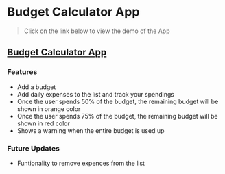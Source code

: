 # Budget Calculator App
>  Click on the link below to view the demo of the App

## [Budget Calculator App](https://dehanz13.github.io/vanilla-js-projects/budget-calculator-app/)

### Features
* Add a budget
* Add daily expenses to the list and track your spendings
* Once the user spends 50% of the budget, the remaining budget will be shown in orange color
* Once the user spends 75% of the budget, the remaining budget will be shown in red color
* Shows a warning when the entire budget is used up

### Future Updates
* Funtionality to remove expences from the list
